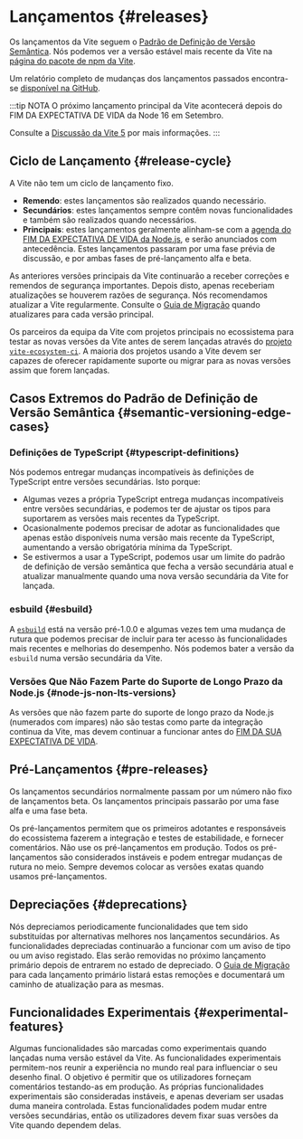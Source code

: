 # Lançamentos {#releases}

Os lançamentos da Vite seguem o [Padrão de Definição de Versão Semântica](https://semver.org/). Nós podemos ver a versão estável mais recente da Vite na [página do pacote de npm da Vite](https://www.npmjs.com/package/vite).

Um relatório completo de mudanças dos lançamentos passados encontra-se [disponível na GitHub](https://github.com/vitejs/vite/blob/main/packages/vite/CHANGELOG.md).

:::tip NOTA
O próximo lançamento principal da Vite acontecerá depois do FIM DA EXPECTATIVA DE VIDA da Node 16 em Setembro.

Consulte a [Discussão da Vite 5](https://github.com/vitejs/vite/discussions/12466) por mais informações.
:::

## Ciclo de Lançamento {#release-cycle}

A Vite não tem um ciclo de lançamento fixo.

- **Remendo**: estes lançamentos são realizados quando necessário.
- **Secundários**: estes lançamentos sempre contêm novas funcionalidades e também são realizados quando necessários.
- **Principais**: estes lançamentos geralmente alinham-se com a [agenda do FIM DA EXPECTATIVA DE VIDA da Node.js](https://endoflife.date/nodejs), e serão anunciados com antecedência. Estes lançamentos passaram por uma fase prévia de discussão, e por ambas fases de pré-lançamento alfa e beta.

As anteriores versões principais da Vite continuarão a receber correções e remendos de segurança importantes. Depois disto, apenas receberiam atualizações se houverem razões de segurança. Nós recomendamos atualizar a Vite regularmente. Consulte o [Guia de Migração](/guide/migration) quando atualizares para cada versão principal.

Os parceiros da equipa da Vite com projetos principais no ecossistema para testar as novas versões da Vite antes de serem lançadas através do [projeto `vite-ecosystem-ci`](https://github.com/vitejs/vite-ecosystem-ci). A maioria dos projetos usando a Vite devem ser capazes de oferecer rapidamente suporte ou migrar para as novas versões assim que forem lançadas.

## Casos Extremos do Padrão de Definição de Versão Semântica {#semantic-versioning-edge-cases}

### Definições de TypeScript {#typescript-definitions}

Nós podemos entregar mudanças incompatíveis às definições de TypeScript entre versões secundárias. Isto porque:

- Algumas vezes a própria TypeScript entrega mudanças incompatíveis entre versões secundárias, e podemos ter de ajustar os tipos para suportarem as versões mais recentes da TypeScript.
- Ocasionalmente podemos precisar de adotar as funcionalidades que apenas estão disponíveis numa versão mais recente da TypeScript, aumentando a versão obrigatória mínima da TypeScript.
- Se estivermos a usar a TypeScript, podemos usar um limite do padrão de definição de versão semântica que fecha a versão secundária atual e atualizar manualmente quando uma nova versão secundária da Vite for lançada.

### esbuild {#esbuild}

A [`esbuild`](https://esbuild.github.io/) está na versão pré-1.0.0 e algumas vezes tem uma mudança de rutura que podemos precisar de incluir para ter acesso às funcionalidades mais recentes e melhorias do desempenho. Nós podemos bater a versão da `esbuild` numa versão secundária da Vite.

### Versões Que Não Fazem Parte do Suporte de Longo Prazo da Node.js {#node-js-non-lts-versions}

As versões que não fazem parte do suporte de longo prazo da Node.js (numerados com ímpares) não são testas como parte da integração continua da Vite, mas devem continuar a funcionar antes do [FIM DA SUA EXPECTATIVA DE VIDA](https://endoflife.date/nodejs).

## Pré-Lançamentos {#pre-releases}

Os lançamentos secundários normalmente passam por um número não fixo de lançamentos beta. Os lançamentos principais passarão por uma fase alfa e uma fase beta.

Os pré-lançamentos permitem que os primeiros adotantes e responsáveis do ecossistema fazerem a integração e testes de estabilidade, e fornecer comentários. Não use os pré-lançamentos em produção. Todos os pré-lançamentos são considerados instáveis e podem entregar mudanças de rutura no meio. Sempre devemos colocar as versões exatas quando usamos pré-lançamentos.

## Depreciações {#deprecations}

Nós depreciamos periodicamente funcionalidades que tem sido substituídas por alternativas melhores nos lançamentos secundários. As funcionalidades depreciadas continuarão a funcionar com um aviso de tipo ou um aviso registado. Elas serão removidas no próximo lançamento primário depois de entrarem no estado de depreciado. O [Guia de Migração](/guide/migration) para cada lançamento primário listará estas remoções e documentará um caminho de atualização para as mesmas.

## Funcionalidades Experimentais {#experimental-features}

Algumas funcionalidades são marcadas como experimentais quando lançadas numa versão estável da Vite. As funcionalidades experimentais permitem-nos reunir a experiência no mundo real para influenciar o seu desenho final. O objetivo é permitir que os utilizadores forneçam comentários testando-as em produção. As próprias funcionalidades experimentais são consideradas instáveis, e apenas deveriam ser usadas duma maneira controlada. Estas funcionalidades podem mudar entre versões secundárias, então os utilizadores devem fixar suas versões da Vite quando dependem delas.
